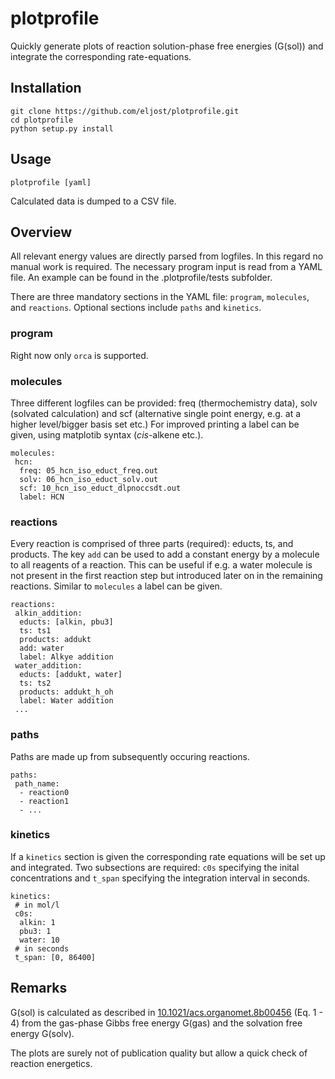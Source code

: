 # plotprofile
Quickly generate plots of reaction solution-phase free energies (G(sol)) and
integrate the corresponding rate-equations.

## Installation
```
git clone https://github.com/eljost/plotprofile.git
cd plotprofile
python setup.py install
```

## Usage
```
plotprofile [yaml]
```

Calculated data is dumped to a CSV file.


## Overview

All relevant energy values are directly parsed from logfiles. In this regard no manual
work is required. The necessary program input is read from a YAML file. An example can
be found in the .plotprofile/tests subfolder.

There are three mandatory sections in the YAML file: `program`, `molecules`, and `reactions`.
Optional sections include `paths` and `kinetics`.

### program
Right now only `orca` is supported.

### molecules
Three different logfiles can be provided: freq (thermochemistry data), solv (solvated calculation) and scf (alternative single point energy, e.g. at a higher level/bigger basis set etc.)
For improved printing a label can be given, using matplotib syntax ($cis$-alkene etc.).

```
molecules:
 hcn:
  freq: 05_hcn_iso_educt_freq.out
  solv: 06_hcn_iso_educt_solv.out
  scf: 10_hcn_iso_educt_dlpnoccsdt.out
  label: HCN
```

### reactions
Every reaction is comprised of three parts (required): educts, ts, and products. The key `add` can
be used to add a constant energy by a molecule to all reagents of a reaction. This can be useful
if e.g. a water molecule is not present in the first reaction step but introduced later on in
the remaining reactions. Similar to `molecules` a label can be given.

```
reactions:
 alkin_addition:
  educts: [alkin, pbu3]
  ts: ts1
  products: addukt
  add: water
  label: Alkye addition
 water_addition:
  educts: [addukt, water]
  ts: ts2
  products: addukt_h_oh
  label: Water addition
 ...
```

### paths
Paths are made up from subsequently occuring reactions. 


```
paths:
 path_name:
  - reaction0
  - reaction1
  - ...
```

### kinetics
If a `kinetics` section is given the corresponding rate equations will be set up and integrated.
Two subsections are required: `c0s` specifying the inital concentrations and `t_span` specifying
the integration interval in seconds. 

```
kinetics:
 # in mol/l
 c0s:
  alkin: 1
  pbu3: 1
  water: 10
 # in seconds
 t_span: [0, 86400]
```

## Remarks
G(sol) is calculated as described in [10.1021/acs.organomet.8b00456](https://pubs.acs.org/doi/10.1021/acs.organomet.8b00456) (Eq. 1 - 4) from the gas-phase Gibbs free energy G(gas) and the solvation free energy G(solv).

The plots are surely not of publication quality but allow a quick check of reaction energetics.

